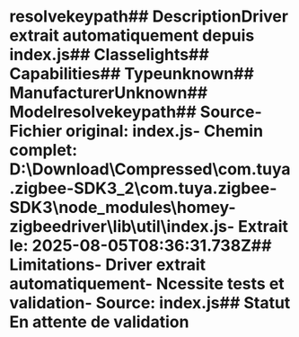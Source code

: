 # resolvekeypath##  DescriptionDriver extrait automatiquement depuis index.js##  Classelights##  Capabilities##  Typeunknown##  ManufacturerUnknown##  Modelresolvekeypath##  Source- **Fichier original**: index.js- **Chemin complet**: D:\Download\Compressed\com.tuya.zigbee-SDK3_2\com.tuya.zigbee-SDK3\node_modules\homey-zigbeedriver\lib\util\index.js- **Extrait le**: 2025-08-05T08:36:31.738Z##  Limitations- Driver extrait automatiquement- Ncessite tests et validation- Source: index.js##  Statut En attente de validation